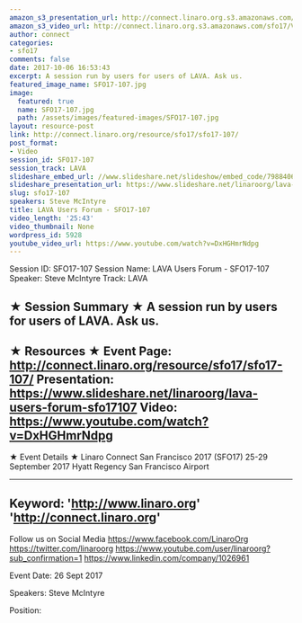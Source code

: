 ```yaml
---
amazon_s3_presentation_url: http://connect.linaro.org.s3.amazonaws.com/sfo17/Presentations/SFO17-107.pdf
amazon_s3_video_url: http://connect.linaro.org.s3.amazonaws.com/sfo17/Videos/SFO17-107%20LAVA%20Users%20Forum.mp4
author: connect
categories:
- sfo17
comments: false
date: 2017-10-06 16:53:43
excerpt: A session run by users for users of LAVA. Ask us.
featured_image_name: SFO17-107.jpg
image:
  featured: true
  name: SFO17-107.jpg
  path: /assets/images/featured-images/SFO17-107.jpg
layout: resource-post
link: http://connect.linaro.org/resource/sfo17/sfo17-107/
post_format:
- Video
session_id: SFO17-107
session_track: LAVA
slideshare_embed_url: //www.slideshare.net/slideshow/embed_code/79884068
slideshare_presentation_url: https://www.slideshare.net/linaroorg/lava-users-forum-sfo17107
slug: sfo17-107
speakers: Steve McIntyre
title: LAVA Users Forum - SFO17-107
video_length: '25:43'
video_thumbnail: None
wordpress_id: 5928
youtube_video_url: https://www.youtube.com/watch?v=DxHGHmrNdpg
---
```


Session ID: SFO17-107
Session Name: LAVA Users Forum - SFO17-107
Speaker: Steve McIntyre 
Track: LAVA


★ Session Summary ★
A session run by users for users of LAVA. Ask us.
---------------------------------------------------
★ Resources ★
Event Page: http://connect.linaro.org/resource/sfo17/sfo17-107/
Presentation: https://www.slideshare.net/linaroorg/lava-users-forum-sfo17107
Video: https://www.youtube.com/watch?v=DxHGHmrNdpg
 ---------------------------------------------------

★ Event Details ★
Linaro Connect San Francisco 2017 (SFO17)
25-29 September 2017
Hyatt Regency San Francisco Airport

---------------------------------------------------
Keyword: 
'http://www.linaro.org'
'http://connect.linaro.org'
---------------------------------------------------
Follow us on Social Media
https://www.facebook.com/LinaroOrg
https://twitter.com/linaroorg
https://www.youtube.com/user/linaroorg?sub_confirmation=1
https://www.linkedin.com/company/1026961

Event Date: 26 Sept 2017

Speakers: Steve McIntyre

Position: